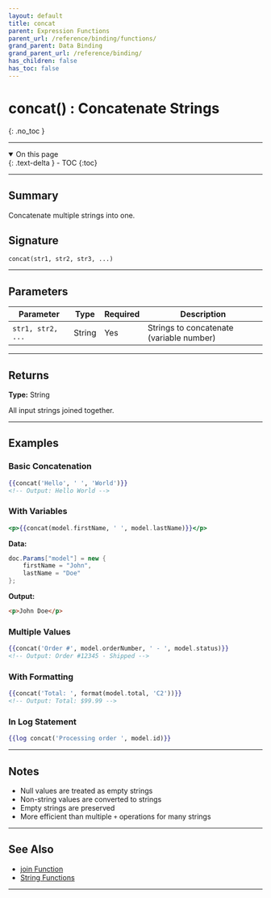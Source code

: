 ```yaml
---
layout: default
title: concat
parent: Expression Functions
parent_url: /reference/binding/functions/
grand_parent: Data Binding
grand_parent_url: /reference/binding/
has_children: false
has_toc: false
---
```


# concat() : Concatenate Strings
{: .no_toc }

---

<details open class='top-toc' markdown="block">
  <summary>
    On this page
  </summary>
  {: .text-delta }
- TOC
{:toc}
</details>

---

## Summary

Concatenate multiple strings into one.

## Signature

```
concat(str1, str2, str3, ...)
```

---

## Parameters

| Parameter | Type | Required | Description |
|-----------|------|----------|-------------|
| `str1, str2, ...` | String | Yes | Strings to concatenate (variable number) |

---

## Returns

**Type:** String

All input strings joined together.

---

## Examples

### Basic Concatenation

```handlebars
{{concat('Hello', ' ', 'World')}}
<!-- Output: Hello World -->
```

### With Variables

```handlebars
<p>{{concat(model.firstName, ' ', model.lastName)}}</p>
```

**Data:**
```csharp
doc.Params["model"] = new {
    firstName = "John",
    lastName = "Doe"
};
```

**Output:**
```html
<p>John Doe</p>
```

### Multiple Values

```handlebars
{{concat('Order #', model.orderNumber, ' - ', model.status)}}
<!-- Output: Order #12345 - Shipped -->
```

### With Formatting

```handlebars
{{concat('Total: ', format(model.total, 'C2'))}}
<!-- Output: Total: $99.99 -->
```

### In Log Statement

```handlebars
{{log concat('Processing order ', model.id)}}
```

---

## Notes

- Null values are treated as empty strings
- Non-string values are converted to strings
- Empty strings are preserved
- More efficient than multiple `+` operations for many strings

---

## See Also

- [join Function](./join.md)
- [String Functions](./index.md#string-functions)

---

